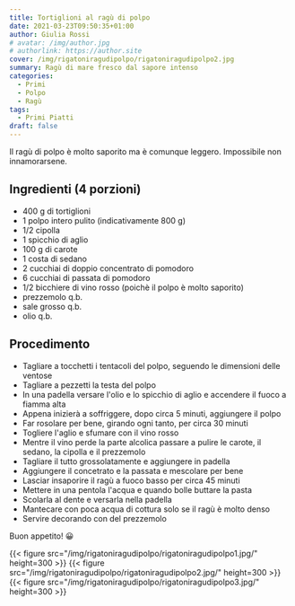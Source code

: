 ```yaml
---
title: Tortiglioni al ragù di polpo
date: 2021-03-23T09:50:35+01:00
author: Giulia Rossi
# avatar: /img/author.jpg
# authorlink: https://author.site
cover: /img/rigatoniragudipolpo/rigatoniragudipolpo2.jpg
summary: Ragù di mare fresco dal sapore intenso
categories:
  - Primi
  - Polpo
  - Ragù
tags:
  - Primi Piatti
draft: false
---
```


Il ragù di polpo è molto saporito ma è comunque leggero.
Impossibile non innamorarsene.

## Ingredienti (4 porzioni)

* 400 g di tortiglioni
* 1 polpo intero pulito (indicativamente 800 g)
* 1/2 cipolla
* 1 spicchio di aglio
* 100 g di carote
* 1 costa di sedano
* 2 cucchiai di doppio concentrato di pomodoro
* 6 cucchiai di passata di pomodoro
* 1/2 bicchiere di vino rosso (poichè il polpo è molto saporito)
* prezzemolo q.b.
* sale grosso q.b.
* olio  q.b.


## Procedimento
* Tagliare a tocchetti i tentacoli del polpo, seguendo le dimensioni delle ventose
* Tagliare a pezzetti la testa del polpo
* In una padella versare l'olio e lo spicchio di aglio e accendere il fuoco a fiamma alta
* Appena inizierà a soffriggere, dopo circa 5 minuti, aggiungere il polpo
* Far rosolare per bene, girando ogni tanto, per circa 30 minuti
* Togliere l'aglio e sfumare con il vino rosso
* Mentre il vino perde la parte alcolica passare a pulire le carote, il sedano, la cipolla e il prezzemolo
* Tagliare il tutto grossolatamente e aggiungere in padella
* Aggiungere il concetrato e la passata e mescolare per bene
* Lasciar insaporire il ragù a fuoco basso per circa 45 minuti
* Mettere in una pentola l'acqua e quando bolle buttare la pasta
* Scolarla al dente e versarla nella padella
* Mantecare con poca acqua di cottura solo se il ragù è molto denso
* Servire decorando con del prezzemolo

Buon appetito! 😀

{{< figure src="/img/rigatoniragudipolpo/rigatoniragudipolpo1.jpg/" height=300  >}}
{{< figure src="/img/rigatoniragudipolpo/rigatoniragudipolpo2.jpg/" height=300  >}}
{{< figure src="/img/rigatoniragudipolpo/rigatoniragudipolpo3.jpg/" height=300  >}}